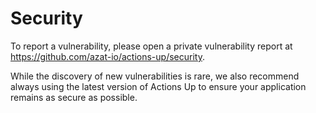 # Security

To report a vulnerability, please open a private vulnerability report at <https://github.com/azat-io/actions-up/security>.

While the discovery of new vulnerabilities is rare, we also recommend always using the latest version of Actions Up to ensure your application remains as secure as possible.
